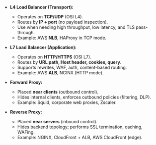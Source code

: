 - **L4 Load Balancer (Transport):**
  - Operates on **TCP/UDP** (OSI L4).
  - Routes by **IP + port** (no payload inspection).
  - Use when needing high throughput, low latency, and TLS pass-through.
  - Example: AWS **NLB**, HAProxy in TCP mode.

- **L7 Load Balancer (Application):**
  - Operates on **HTTP/HTTPS** (OSI L7).
  - Routes by **URL path, Host header, cookies, query**.
  - Supports rewrites, WAF, auth, content-based routing.
  - Example: AWS **ALB**, NGINX (HTTP mode).

- **Forward Proxy:**
  - Placed **near clients** (outbound control).
  - Hides internal clients, enforces outbound policies (filtering, DLP).
  - Example: Squid, corporate web proxies, Zscaler.

- **Reverse Proxy:**
  - Placed **near servers** (inbound control).
  - Hides backend topology; performs SSL termination, caching, WAFing.
  - Example: NGINX, CloudFront + ALB, AWS CloudFront (edge).
